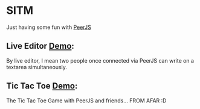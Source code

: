 # SITM
Just having some fun with [PeerJS](https://peerjs.com/)
 
## Live Editor [Demo](https://dustindiazlopez.github.io/LiveEditor/):
By live editor, I mean two people once connected via PeerJS can write on a textarea simultaneously.

## Tic Tac Toe [Demo](https://dustindiazlopez.github.io/LiveEditor/tictactoe.html):
The Tic Tac Toe Game with PeerJS and friends... FROM AFAR :D
